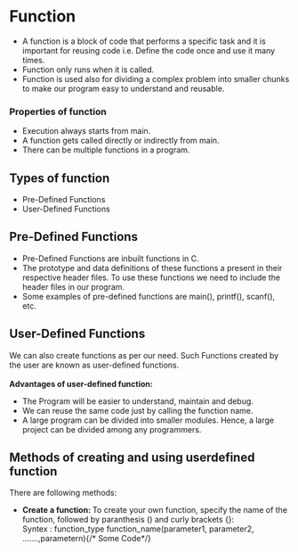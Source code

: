 # Function

- A function is a block of code that performs a specific task and it is important for reusing code i.e. Define the code once and use it many times.
- Function only runs when it is called.
- Function is used also for dividing a complex problem into smaller chunks to make our program easy to understand and reusable.

### Properties of function
- Execution always starts from main.
- A function gets called directly or indirectly from main.
- There can be multiple functions in a program.


## Types of function
- Pre-Defined Functions 
- User-Defined Functions

## Pre-Defined Functions
- Pre-Defined Functions are inbuilt functions in C.
- The prototype and data definitions of these functions a present in their respective header files. To use these functions we need to include the header files in our program.
- Some examples of pre-defined functions are main(), printf(), scanf(), etc.


## User-Defined Functions
We can also create functions as per our need. Such Functions created by the user are known as user-defined functions.<br><br>
<b>Advantages of user-defined function:</b><br>

- The Program will be easier to understand, maintain and debug.
- We can reuse the same code just by calling the function name.
- A large program can be divided into smaller modules. Hence, a large project can be divided among any programmers.

## Methods of creating and using userdefined function
There are following methods:

- <b>Create a function: </b> To create your own function, specify the name of the function, followed by paranthesis () and curly brackets {}:<br>
Syntex :  function_type function_name(parameter1, parameter2, .......,parametern){/* Some Code*/} 